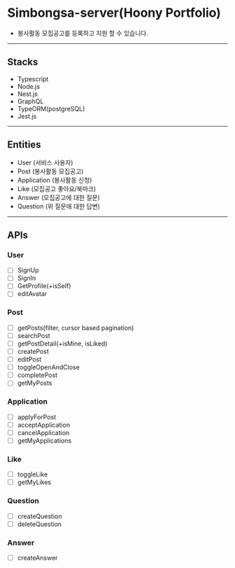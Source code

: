 # Simbongsa-server(Hoony Portfolio)

- 봉사활동 모집공고를 등록하고 지원 할 수 있습니다.

---

## Stacks

- Typescript
- Node.js
- Nest.js
- GraphQL
- TypeORM(postgreSQL)
- Jest.js

---

## Entities

- User (서비스 사용자)
- Post (봉사활동 모집공고)
- Application (봉사활동 신청)
- Like (모집공고 좋아요/북마크)
- Answer (모집공고에 대한 질문)
- Question (위 질문에 대한 답변)

---

## APIs

### User

- [ ] SignUp
- [ ] SignIn
- [ ] GetProfile(+isSelf)
- [ ] editAvatar
  
### Post

- [ ] getPosts(filter, cursor based pagination)
- [ ] searchPost
- [ ] getPostDetail(+isMine, isLiked)
- [ ] createPost
- [ ] editPost
- [ ] toggleOpenAndClose
- [ ] completePost
- [ ] getMyPosts

### Application

- [ ] applyForPost
- [ ] acceptApplication
- [ ] cancelApplication
- [ ] getMyApplications

### Like

- [ ] toggleLike
- [ ] getMyLikes

### Question

- [ ] createQuestion
- [ ] deleteQuestion

### Answer

- [ ] createAnswer
